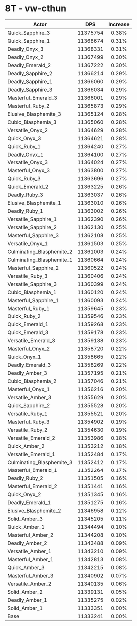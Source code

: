 # 8T - vw-cthun
| Actor | DPS | Increase |
|---|:---:|:---:|
|Quick_Sapphire_3|11375754|0.38%|
|Quick_Sapphire_1|11368674|0.31%|
|Deadly_Onyx_3|11368331|0.31%|
|Deadly_Onyx_2|11367499|0.30%|
|Deadly_Emerald_2|11367222|0.30%|
|Deadly_Sapphire_2|11366214|0.29%|
|Deadly_Sapphire_1|11366060|0.29%|
|Deadly_Sapphire_3|11366034|0.29%|
|Masterful_Emerald_3|11366001|0.29%|
|Masterful_Ruby_2|11365873|0.29%|
|Elusive_Blasphemite_3|11365124|0.28%|
|Cubic_Blasphemia_3|11365060|0.28%|
|Versatile_Onyx_2|11364629|0.28%|
|Quick_Onyx_3|11364621|0.28%|
|Quick_Ruby_1|11364240|0.27%|
|Deadly_Onyx_1|11364100|0.27%|
|Versatile_Onyx_3|11364024|0.27%|
|Masterful_Onyx_3|11363800|0.27%|
|Quick_Ruby_3|11363696|0.27%|
|Quick_Emerald_2|11363225|0.26%|
|Deadly_Ruby_3|11363037|0.26%|
|Elusive_Blasphemite_1|11363010|0.26%|
|Deadly_Ruby_1|11363002|0.26%|
|Versatile_Sapphire_1|11362390|0.26%|
|Versatile_Sapphire_2|11362130|0.25%|
|Masterful_Sapphire_3|11362108|0.25%|
|Versatile_Onyx_1|11361503|0.25%|
|Culminating_Blasphemite_2|11361003|0.24%|
|Culminating_Blasphemite_1|11360664|0.24%|
|Masterful_Sapphire_2|11360522|0.24%|
|Versatile_Ruby_3|11360406|0.24%|
|Versatile_Sapphire_3|11360399|0.24%|
|Cubic_Blasphemia_1|11360120|0.24%|
|Masterful_Sapphire_1|11360093|0.24%|
|Masterful_Ruby_1|11359645|0.23%|
|Quick_Ruby_2|11359546|0.23%|
|Quick_Emerald_1|11359268|0.23%|
|Quick_Emerald_3|11359178|0.23%|
|Versatile_Emerald_3|11359138|0.23%|
|Masterful_Onyx_2|11358720|0.22%|
|Quick_Onyx_1|11358665|0.22%|
|Deadly_Emerald_3|11358269|0.22%|
|Deadly_Amber_3|11357195|0.21%|
|Cubic_Blasphemia_2|11357046|0.21%|
|Masterful_Onyx_1|11356216|0.20%|
|Versatile_Amber_3|11355629|0.20%|
|Quick_Sapphire_2|11355528|0.20%|
|Versatile_Ruby_1|11355521|0.20%|
|Masterful_Ruby_3|11354902|0.19%|
|Versatile_Ruby_2|11354630|0.19%|
|Versatile_Emerald_2|11353986|0.18%|
|Quick_Amber_2|11353212|0.18%|
|Versatile_Emerald_1|11352484|0.17%|
|Culminating_Blasphemite_3|11352412|0.17%|
|Masterful_Emerald_1|11352264|0.17%|
|Deadly_Ruby_2|11351505|0.16%|
|Masterful_Emerald_2|11351441|0.16%|
|Quick_Onyx_2|11351345|0.16%|
|Deadly_Emerald_1|11351275|0.16%|
|Elusive_Blasphemite_2|11346958|0.12%|
|Solid_Amber_3|11345205|0.11%|
|Quick_Amber_1|11344494|0.10%|
|Masterful_Amber_2|11344208|0.10%|
|Deadly_Amber_2|11343488|0.09%|
|Versatile_Amber_1|11343210|0.09%|
|Masterful_Amber_1|11342813|0.08%|
|Quick_Amber_3|11342215|0.08%|
|Masterful_Amber_3|11340902|0.07%|
|Versatile_Amber_2|11340135|0.06%|
|Solid_Amber_2|11339131|0.05%|
|Deadly_Amber_1|11335275|0.02%|
|Solid_Amber_1|11333351|0.00%|
|Base|11333241|0.00%|
